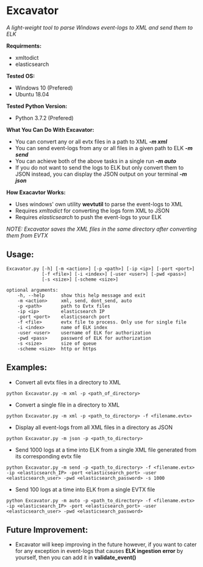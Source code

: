 # Excavator

*A light-weight tool to parse Windows event-logs to XML and send them to ELK*

__Requirments:__

- xmltodict
- elasticsearch

__Tested OS:__

- Windows 10 (Prefered)
- Ubuntu 18.04

__Tested Python Version:__

- Python 3.7.2 (Prefered)

__What You Can Do With Excavator:__

- You can convert any or all evtx files in a path to XML __*-m xml*__
- You can send event-logs from any or all files in a given path to ELK __*-m send*__
- You can achieve both of the above tasks in a single run __*-m auto*__
- If you do not want to send the logs to ELK but only convert them to JSON instead, you can display the JSON output on your terminal __*-m json*__

__How Exacavtor Works:__

- Uses windows' own utility __wevtutil__ to parse the event-logs to XML
- Requires *xmltodict* for converting the logs form XML to JSON
- Requires *elasticsearch* to push the event-logs to your ELK

*NOTE: Excavator saves the XML files in the same directory after converting them from EVTX*

## Usage:

```
Excavator.py [-h] [-m <action>] [-p <path>] [-ip <ip>] [-port <port>]
             [-f <file>] [-i <index>] [-user <user>] [-pwd <pass>]
             [-s <size>] [-scheme <size>]

optional arguments:
    -h, --help      show this help message and exit
    -m <action>     xml, send, dont_send, auto
    -p <path>       path to Evtx files
    -ip <ip>        elasticsearch IP
    -port <port>    elasticsearch port
    -f <file>       evtx file to process. Only use for single file
    -i <index>      name of ELK index
    -user <user>    username of ELK for authorization
    -pwd <pass>     password of ELK for authorization
    -s <size>       size of queue
    -scheme <size>  http or https
```

## Examples:

- Convert all evtx files in a directory to XML
```
python Excavator.py -m xml -p <path_of_directory>
```
- Convert a single file in a directory to XML
```
python Excavator.py -m xml -p <path_to_directory> -f <filename.evtx>
```
- Display all event-logs from all XML files in a directory as JSON
```
python Excavator.py -m json -p <path_to_directory>
```
- Send 1000 logs at a time into ELK from a single XML file generated from its corresponding evtx file
```
python Excavator.py -m send -p <path_to_directory> -f <filename.evtx> -ip <elasticsearch_IP> -port <elasticsearch_port> -user <elasticsearch_user> -pwd <elasticsearch_password> -s 1000
```
- Send 100 logs at a time into ELK from a single EVTX file
```
python Excavator.py -m auto -p <path_to_directory> -f <filename.evtx> -ip <elasticsearch_IP> -port <elasticsearch_port> -user <elasticsearch_user> -pwd <elasticsearch_password>
```

## Future Improvement:

- Excavator will keep improving in the future however, if you want to cater for any exception in event-logs that causes __ELK ingestion error__ by yourself, then you can add it in __validate_event()__